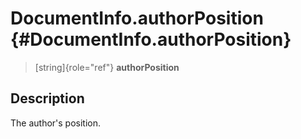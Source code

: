 DocumentInfo.authorPosition {#DocumentInfo.authorPosition}
===========================

> [string]{role="ref"} **authorPosition**

Description
-----------

The author\'s position.
